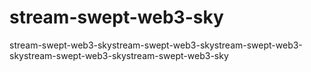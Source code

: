 # stream-swept-web3-sky
stream-swept-web3-skystream-swept-web3-skystream-swept-web3-skystream-swept-web3-skystream-swept-web3-sky
